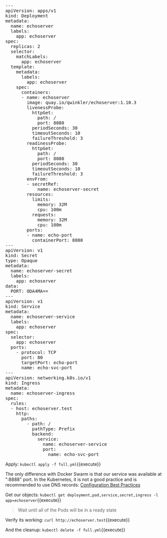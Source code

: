<pre class="file" data-filename="full.yml" data-target="replace">
---
apiVersion: apps/v1
kind: Deployment
metadata:
  name: echoserver
  labels:
    app: echoserver
spec:
  replicas: 2
  selector:
    matchLabels:
      app: echoserver
  template:
    metadata:
      labels:
        app: echoserver
    spec:
      containers:
      - name: echoserver
        image: quay.io/qwinkler/echoserver:1.10.3
        livenessProbe:
          httpGet:
            path: /
            port: 8080
          periodSeconds: 30
          timeoutSeconds: 10
          failureThreshold: 3
        readinessProbe:
          httpGet:
            path: /
            port: 8080
          periodSeconds: 30
          timeoutSeconds: 10
          failureThreshold: 3
        envFrom:
        - secretRef:
            name: echoserver-secret
        resources:
          limits:
            memory: 32M
            cpu: 100m
          requests:
            memory: 32M
            cpu: 100m
        ports:
        - name: echo-port
          containerPort: 8080
---
apiVersion: v1
kind: Secret
type: Opaque
metadata:
  name: echoserver-secret
  labels:
    app: echoserver
data:
  PORT: ODA4MA==
---
apiVersion: v1
kind: Service
metadata:
  name: echoserver-service
  labels:
    app: echoserver
spec:
  selector:
    app: echoserver
  ports:
    - protocol: TCP
      port: 80
      targetPort: echo-port
      name: echo-svc-port
---
apiVersion: networking.k8s.io/v1
kind: Ingress
metadata:
  name: echoserver-ingress
spec:
  rules:
  - host: echoserver.test
    http:
      paths:
        - path: /
          pathType: Prefix
          backend:
            service:
              name: echoserver-service
              port:
                name: echo-svc-port
</pre>
</pre>

Apply: `kubectl apply -f full.yml`{{execute}}

The only difference with Docker Swarm is that our service was available at ":8888" port. In the Kubernetes, it is not a good practice and is recommended to use DNS records: [Configuration Best Practices](https://kubernetes.io/docs/concepts/configuration/overview)

Get our objects: `kubectl get deployment,pod,service,secret,ingress -l app=echoserver`{{execute}}

> Wait until all of the Pods will be in a ready state

Verify its working: `curl http://echoserver.test`{{execute}}

And the cleanup: `kubectl delete -f full.yml`{{execute}}